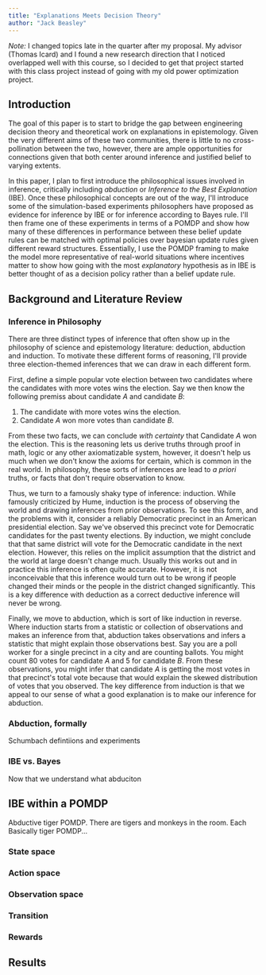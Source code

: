 ```yaml
---
title: "Explanations Meets Decision Theory"
author: "Jack Beasley"
---
```


*Note:* I changed topics late in the quarter after my proposal. My advisor
(Thomas Icard) and I found a new research direction that I noticed overlapped
well with this course, so I decided to get that project started with this
class project instead of going with my old power optimization project.


## Introduction

The goal of this paper is to start to bridge the gap between engineering
decision theory and theoretical work on explanations in epistemology. Given the
very different aims of these two communities, there is little to no
cross-pollination between the two, however, there are ample opportunities for
connections given that both center around inference and justified belief to
varying extents.

In this paper, I plan to first introduce the philosophical issues involved in
inference, critically including *abduction* or *Inference to the Best
Explanation* (IBE). Once these philosophical concepts are out of the way, I'll
introduce some of the simulation-based experiments philosophers have proposed
as evidence for inference by IBE or for inference according to Bayes rule.
I'll then frame one of these experiments in terms of a POMDP and show how
many of these differences in performance between these belief update rules
can be matched with optimal policies over bayesian update rules given
different reward structures. Essentially, I use the POMDP framing to make the
model more representative of real-world situations where incentives matter to
show how going with the most *explanatory* hypothesis as in IBE is better
thought of as a decision policy rather than a belief update rule.

## Background and Literature Review

### Inference in Philosophy

There are three distinct types of inference that often show up in the
philosophy of science and epistemology literature: deduction, abduction and
induction. To motivate these different forms of reasoning, I'll provide three
election-themed inferences that we can draw in each different form.

First, define a simple popular vote election between two candidates where the
candidates with more votes wins the election. Say we then know the following
premiss about candidate $A$ and candidate $B$:

1. The candidate with more votes wins the election.
2. Candidate $A$ won more votes than candidate $B$.

From these two facts, we can conclude *with certainty* that Candidate $A$ won
the election. This is the reasoning lets us derive truths through proof in
math, logic or any other axiomatizable system, however, it doesn't help us
much when we don't know the axioms for certain, which is common in the real
world. In philosophy, these sorts of inferences are lead to *a priori*
truths, or facts that don't require observation to know.

Thus, we turn to a famously shaky type of inference: induction. While
famously criticized by Hume, induction is the process of observing the world
and drawing inferences from prior observations. To see this form, and the
problems with it, consider a reliably Democratic precinct in an American
presidential election. Say we've observed this precinct vote for Democratic
candidates for the past twenty elections. By induction, we might conclude
that that same district will vote for the Democratic candidate in the next
election. However, this relies on the implicit assumption that the district
and the world at large doesn't change much. Usually this works out and in
practice this inference is often quite accurate. However, it is not
inconceivable that this inference would turn out to be wrong if people
changed their minds or the people in the district changed significantly. This
is a key difference with deduction as a correct deductive inference will
never be wrong.

Finally, we move to abduction, which is sort of like induction in reverse.
Where induction starts from a statistic or collection of observations and
makes an inference from that, abduction takes observations and infers a
statistic that might explain those observations best. Say you are a poll
worker for a single precinct in a city and are counting ballots. You might
count 80 votes for candidate $A$ and $5$ for candidate $B$. From these
observations, you might infer that candidate $A$ is getting the most votes in
that precinct's total vote because that would explain the skewed distribution
of votes that you observed. The key difference from induction is that we
appeal to our sense of what a good explanation is to make our inference for
abduction.

### Abduction, formally

Schumbach defintiions and experiments

### IBE vs. Bayes

Now that we understand what abduciton 

## IBE within a POMDP

Abductive tiger POMDP. There are tigers and monkeys in the room. Each 
Basically tiger POMDP...

### State space

### Action space

### Observation space

### Transition

### Rewards


## Results







